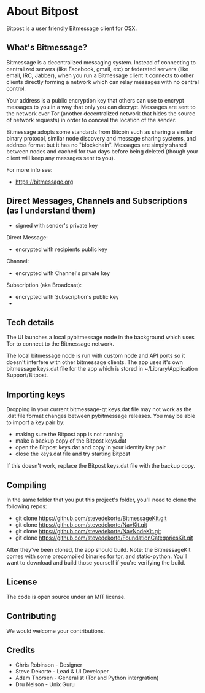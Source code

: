 
About Bitpost
==========

Bitpost is a user friendly Bitmessage client for OSX.

What's Bitmessage?
--------------------------

Bitmessage is a decentralized messaging system. Instead of connecting to centralized servers (like Facebook, gmail, etc) or federated servers (like email, IRC, Jabber), when you run a Bitmessage client it connects to other clients directly forming a network which can relay messages with no central control. 

Your address is a public encryption key that others can use to encrypt messages to you in a way that only you can decrypt. Messages are sent to the network over Tor (another decentralized network that hides the source of network requests) in order to conceal the location of the sender.

Bitmessage adopts some standards from Bitcoin such as sharing a similar binary protocol, similar node discovery and message sharing systems, and address format but it has no "blockchain". Messages are simply shared between nodes and cached for two days before being deleted (though your client will keep any messages sent to you).

For more info see:

* https://bitmessage.org

Direct Messages, Channels and Subscriptions (as I understand them)
-------------------------------------------------------

- signed with sender's private key

Direct Message: 
- encrypted with recipients public key

Channel:
- encrypted with Channel's private key

Subscription (aka Broadcast):
- encrypted with Subscription's public key 
- 

Tech details
-----------------
The UI launches a local pybitmessage node in the background which uses Tor to connect to the Bitmessage network. 

The local bitmessage node is run with custom node and API ports so it doesn't interfere with other bitmessage clients. The app uses it's own bitmessage keys.dat file for the app which is stored in ~/Library/Application Support/Bitpost. 

Importing keys
------------------

Dropping in your current bitmessage-qt keys.dat file may not work as the .dat file format changes between pybitmessage releases. You may be able to import a key pair by:

* making sure the Bitpost app is not running
* make a backup copy of the Bitpost keys.dat
* open the Bitpost keys.dat and copy in your identity key pair
* close the keys.dat file and try starting Bitpost

If this doesn't work, replace the Bitpost keys.dat file with the backup copy.

Compiling
-------------

In the same folder that you put this project's folder, 
you'll need to clone the following repos:

* git clone https://github.com/stevedekorte/BitmessageKit.git
* git clone https://github.com/stevedekorte/NavKit.git
* git clone https://github.com/stevedekorte/NavNodeKit.git
* git clone  https://github.com/stevedekorte/FoundationCategoriesKit.git

After they've been cloned, the app should build. Note: the BitmessageKit comes with some precompiled binaries for tor, and static-python. You'll want to download and build those yourself if you're verifying the build. 

License
----------

The code is open source under an MIT license. 


Contributing
---------------

We would welcome your contributions.


Credits 
---------

* Chris Robinson - Designer
* Steve Dekorte - Lead & UI Developer
* Adam Thorsen - Generalist (Tor and Python intergration)
* Dru Nelson - Unix Guru





